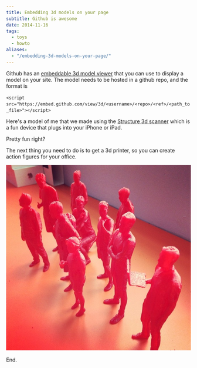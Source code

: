 ```yaml
---
title: Embedding 3d models on your page
subtitle: Github is awesome
date: 2014-11-16
tags:
  - toys
  - howto
aliases:
  - "/embedding-3d-models-on-your-page/"
---
```


Github has an [embeddable 3d model viewer](https://help.github.com/articles/3d-file-viewer/) that you can use to display a model on your site.  The model needs to be hosted in a github repo, and the format is

`<script src="https://embed.github.com/view/3d/<username>/<repo>/<ref>/<path_to_file>"></script>`

Here's a model of me that we made using the [Structure 3d scanner](http://structure.io/) which is a fun device that plugs into your iPhone or iPad.

<p><script src="https://embed.github.com/view/3d/sublimeguile/model_army/master/will%20clean.stl"></script></p>

Pretty fun right?

The next thing you need to do is to get a 3d printer, so you can create action figures for your office.

<img src="10514107_312439818930875_824765904_n_large.jpg" class="img-fluid">

End.

